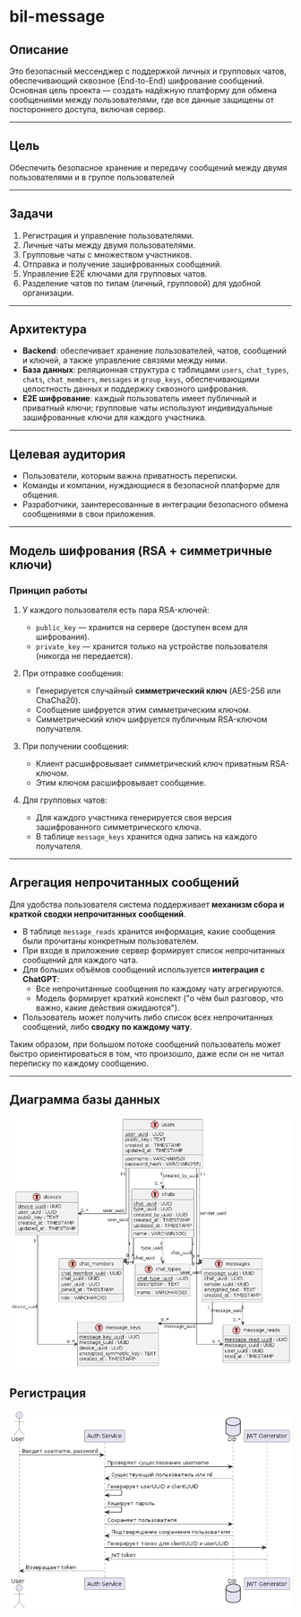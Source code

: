 # bil-message

## Описание

Это безопасный мессенджер с поддержкой личных и групповых чатов, обеспечивающий сквозное (End-to-End) шифрование сообщений. Основная цель проекта — создать надёжную платформу для обмена сообщениями между пользователями, где все данные защищены от постороннего доступа, включая сервер.  

---

## Цель

Обеспечить безопасное хранение и передачу сообщений между двумя пользователями и в группе пользователей

---

## Задачи

1. Регистрация и управление пользователями.
2. Личные чаты между двумя пользователями.
3. Групповые чаты с множеством участников.
4. Отправка и получение зашифрованных сообщений.
5. Управление E2E ключами для групповых чатов.
6. Разделение чатов по типам (личный, групповой) для удобной организации.

---

## Архитектура

- **Backend**: обеспечивает хранение пользователей, чатов, сообщений и ключей, а также управление связями между ними.
- **База данных**: реляционная структура с таблицами `users`, `chat_types`, `chats`, `chat_members`, `messages` и `group_keys`, обеспечивающими целостность данных и поддержку сквозного шифрования.
- **E2E шифрование**: каждый пользователь имеет публичный и приватный ключи; групповые чаты используют индивидуальные зашифрованные ключи для каждого участника.

---

## Целевая аудитория
- Пользователи, которым важна приватность переписки.
- Команды и компании, нуждающиеся в безопасной платформе для общения.
- Разработчики, заинтересованные в интеграции безопасного обмена сообщениями в свои приложения.

---

## Модель шифрования (RSA + симметричные ключи)

### Принцип работы
1. У каждого пользователя есть пара RSA-ключей:
   - `public_key` — хранится на сервере (доступен всем для шифрования).  
   - `private_key` — хранится только на устройстве пользователя (никогда не передается).  

2. При отправке сообщения:
   - Генерируется случайный **симметрический ключ** (AES-256 или ChaCha20).  
   - Сообщение шифруется этим симметрическим ключом.  
   - Симметрический ключ шифруется публичным RSA-ключом получателя.  

3. При получении сообщения:
   - Клиент расшифровывает симметрический ключ приватным RSA-ключом.  
   - Этим ключом расшифровывает сообщение.  

4. Для групповых чатов:
   - Для каждого участника генерируется своя версия зашифрованного симметрического ключа.  
   - В таблице `message_keys` хранится одна запись на каждого получателя.  

---

## Агрегация непрочитанных сообщений

Для удобства пользователя система поддерживает **механизм сбора и краткой сводки непрочитанных сообщений**.  

- В таблице `message_reads` хранится информация, какие сообщения были прочитаны конкретным пользователем.  
- При входе в приложение сервер формирует список непрочитанных сообщений для каждого чата.  
- Для больших объёмов сообщений используется **интеграция с ChatGPT**:  
  - Все непрочитанные сообщения по каждому чату агрегируются.  
  - Модель формирует краткий конспект ("о чём был разговор, что важно, какие действия ожидаются").  
- Пользователь может получить либо список всех непрочитанных сообщений, либо **сводку по каждому чату**.  

Таким образом, при большом потоке сообщений пользователь может быстро ориентироваться в том, что произошло, даже если он не читал переписку по каждому сообщению.

---

## Диаграмма базы данных

![Диаграмма базы данных](docs/db.png)

## Регистрация

![Диаграмма регистрации](docs/register.png)





